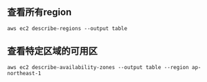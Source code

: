 

## 查看所有region

```shell
aws ec2 describe-regions --output table
```

## 查看特定区域的可用区

```shell
aws ec2 describe-availability-zones --output table --region ap-northeast-1
```

